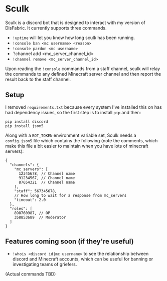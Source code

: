 # Sculk

Sculk is a discord bot that is designed to interact with my version of DisFabric. It currently supports three commands.

- `!uptime` will let you know how long sculk has been running.
- `!console ban <mc username> <reason>`
- `!console pardon <mc username>`
- `!channel add <mc_server_channel_id>
- `!channel remove <mc_server_channel_id>`

Upon reading the `!console` commands from a staff channel, sculk will relay the commands to any defined Minecraft server channel and then report the result back to the staff channel.

## Setup

I removed `requirements.txt` because every system I've installed this on has had dependency issues, so the first step is to install `pip` and then:

```
pip install discord
pip install json5
```

Along with a `BOT_TOKEN` environment variable set, Sculk needs a `config.json5` file which contains the following (note the comments, which make this file a bit easier to maintain when you have lots of minecraft servers):

```
{
  "channels": {
    "mc_servers": [
      12345678, // Channel name
      91234567, // Channel name
      87654321  // Channel name
    ],
    "staff": 567345678,
    // How long to wait for a response from mc_servers
    "timeout": 2.0
  },
  "roles": [
    898760987, // OP
    358853689  // Moderator
  ]
}
```
## Features coming soon (if they're useful)

- `!whois <discord id|mc username>` to see the relationship between discord and Minecraft accounts, which can be useful for banning or investigating teams of griefers.

(Actual commands TBD)
